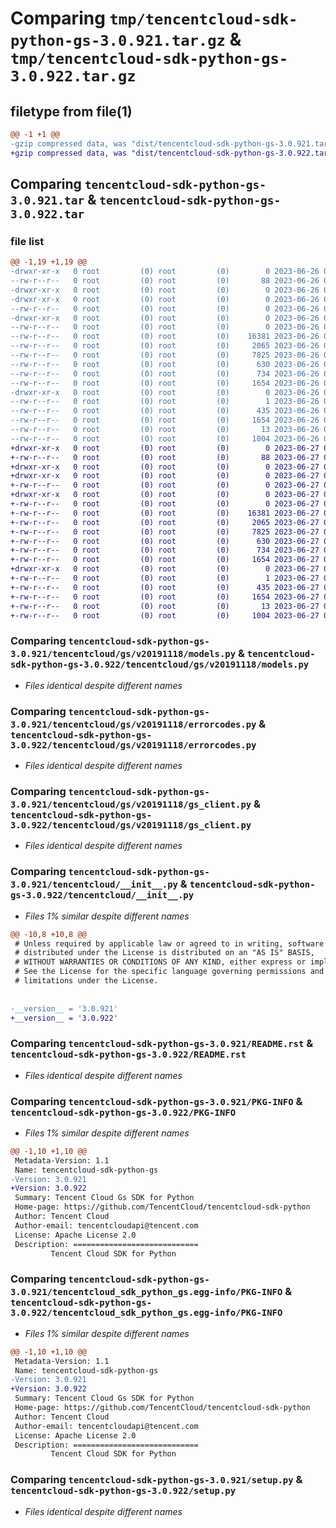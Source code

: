 # Comparing `tmp/tencentcloud-sdk-python-gs-3.0.921.tar.gz` & `tmp/tencentcloud-sdk-python-gs-3.0.922.tar.gz`

## filetype from file(1)

```diff
@@ -1 +1 @@
-gzip compressed data, was "dist/tencentcloud-sdk-python-gs-3.0.921.tar", last modified: Mon Jun 26 00:25:13 2023, max compression
+gzip compressed data, was "dist/tencentcloud-sdk-python-gs-3.0.922.tar", last modified: Tue Jun 27 00:25:35 2023, max compression
```

## Comparing `tencentcloud-sdk-python-gs-3.0.921.tar` & `tencentcloud-sdk-python-gs-3.0.922.tar`

### file list

```diff
@@ -1,19 +1,19 @@
-drwxr-xr-x   0 root         (0) root         (0)        0 2023-06-26 00:25:13.000000 tencentcloud-sdk-python-gs-3.0.921/
--rw-r--r--   0 root         (0) root         (0)       88 2023-06-26 00:25:13.000000 tencentcloud-sdk-python-gs-3.0.921/setup.cfg
-drwxr-xr-x   0 root         (0) root         (0)        0 2023-06-26 00:25:13.000000 tencentcloud-sdk-python-gs-3.0.921/tencentcloud/
-drwxr-xr-x   0 root         (0) root         (0)        0 2023-06-26 00:25:13.000000 tencentcloud-sdk-python-gs-3.0.921/tencentcloud/gs/
--rw-r--r--   0 root         (0) root         (0)        0 2023-06-26 00:25:13.000000 tencentcloud-sdk-python-gs-3.0.921/tencentcloud/gs/__init__.py
-drwxr-xr-x   0 root         (0) root         (0)        0 2023-06-26 00:25:13.000000 tencentcloud-sdk-python-gs-3.0.921/tencentcloud/gs/v20191118/
--rw-r--r--   0 root         (0) root         (0)        0 2023-06-26 00:25:13.000000 tencentcloud-sdk-python-gs-3.0.921/tencentcloud/gs/v20191118/__init__.py
--rw-r--r--   0 root         (0) root         (0)    16381 2023-06-26 00:25:13.000000 tencentcloud-sdk-python-gs-3.0.921/tencentcloud/gs/v20191118/models.py
--rw-r--r--   0 root         (0) root         (0)     2065 2023-06-26 00:25:13.000000 tencentcloud-sdk-python-gs-3.0.921/tencentcloud/gs/v20191118/errorcodes.py
--rw-r--r--   0 root         (0) root         (0)     7825 2023-06-26 00:25:13.000000 tencentcloud-sdk-python-gs-3.0.921/tencentcloud/gs/v20191118/gs_client.py
--rw-r--r--   0 root         (0) root         (0)      630 2023-06-26 00:25:13.000000 tencentcloud-sdk-python-gs-3.0.921/tencentcloud/__init__.py
--rw-r--r--   0 root         (0) root         (0)      734 2023-06-26 00:25:13.000000 tencentcloud-sdk-python-gs-3.0.921/README.rst
--rw-r--r--   0 root         (0) root         (0)     1654 2023-06-26 00:25:13.000000 tencentcloud-sdk-python-gs-3.0.921/PKG-INFO
-drwxr-xr-x   0 root         (0) root         (0)        0 2023-06-26 00:25:13.000000 tencentcloud-sdk-python-gs-3.0.921/tencentcloud_sdk_python_gs.egg-info/
--rw-r--r--   0 root         (0) root         (0)        1 2023-06-26 00:25:13.000000 tencentcloud-sdk-python-gs-3.0.921/tencentcloud_sdk_python_gs.egg-info/dependency_links.txt
--rw-r--r--   0 root         (0) root         (0)      435 2023-06-26 00:25:13.000000 tencentcloud-sdk-python-gs-3.0.921/tencentcloud_sdk_python_gs.egg-info/SOURCES.txt
--rw-r--r--   0 root         (0) root         (0)     1654 2023-06-26 00:25:13.000000 tencentcloud-sdk-python-gs-3.0.921/tencentcloud_sdk_python_gs.egg-info/PKG-INFO
--rw-r--r--   0 root         (0) root         (0)       13 2023-06-26 00:25:13.000000 tencentcloud-sdk-python-gs-3.0.921/tencentcloud_sdk_python_gs.egg-info/top_level.txt
--rw-r--r--   0 root         (0) root         (0)     1004 2023-06-26 00:25:13.000000 tencentcloud-sdk-python-gs-3.0.921/setup.py
+drwxr-xr-x   0 root         (0) root         (0)        0 2023-06-27 00:25:35.000000 tencentcloud-sdk-python-gs-3.0.922/
+-rw-r--r--   0 root         (0) root         (0)       88 2023-06-27 00:25:35.000000 tencentcloud-sdk-python-gs-3.0.922/setup.cfg
+drwxr-xr-x   0 root         (0) root         (0)        0 2023-06-27 00:25:35.000000 tencentcloud-sdk-python-gs-3.0.922/tencentcloud/
+drwxr-xr-x   0 root         (0) root         (0)        0 2023-06-27 00:25:35.000000 tencentcloud-sdk-python-gs-3.0.922/tencentcloud/gs/
+-rw-r--r--   0 root         (0) root         (0)        0 2023-06-27 00:25:35.000000 tencentcloud-sdk-python-gs-3.0.922/tencentcloud/gs/__init__.py
+drwxr-xr-x   0 root         (0) root         (0)        0 2023-06-27 00:25:35.000000 tencentcloud-sdk-python-gs-3.0.922/tencentcloud/gs/v20191118/
+-rw-r--r--   0 root         (0) root         (0)        0 2023-06-27 00:25:35.000000 tencentcloud-sdk-python-gs-3.0.922/tencentcloud/gs/v20191118/__init__.py
+-rw-r--r--   0 root         (0) root         (0)    16381 2023-06-27 00:25:35.000000 tencentcloud-sdk-python-gs-3.0.922/tencentcloud/gs/v20191118/models.py
+-rw-r--r--   0 root         (0) root         (0)     2065 2023-06-27 00:25:35.000000 tencentcloud-sdk-python-gs-3.0.922/tencentcloud/gs/v20191118/errorcodes.py
+-rw-r--r--   0 root         (0) root         (0)     7825 2023-06-27 00:25:35.000000 tencentcloud-sdk-python-gs-3.0.922/tencentcloud/gs/v20191118/gs_client.py
+-rw-r--r--   0 root         (0) root         (0)      630 2023-06-27 00:25:35.000000 tencentcloud-sdk-python-gs-3.0.922/tencentcloud/__init__.py
+-rw-r--r--   0 root         (0) root         (0)      734 2023-06-27 00:25:35.000000 tencentcloud-sdk-python-gs-3.0.922/README.rst
+-rw-r--r--   0 root         (0) root         (0)     1654 2023-06-27 00:25:35.000000 tencentcloud-sdk-python-gs-3.0.922/PKG-INFO
+drwxr-xr-x   0 root         (0) root         (0)        0 2023-06-27 00:25:35.000000 tencentcloud-sdk-python-gs-3.0.922/tencentcloud_sdk_python_gs.egg-info/
+-rw-r--r--   0 root         (0) root         (0)        1 2023-06-27 00:25:35.000000 tencentcloud-sdk-python-gs-3.0.922/tencentcloud_sdk_python_gs.egg-info/dependency_links.txt
+-rw-r--r--   0 root         (0) root         (0)      435 2023-06-27 00:25:35.000000 tencentcloud-sdk-python-gs-3.0.922/tencentcloud_sdk_python_gs.egg-info/SOURCES.txt
+-rw-r--r--   0 root         (0) root         (0)     1654 2023-06-27 00:25:35.000000 tencentcloud-sdk-python-gs-3.0.922/tencentcloud_sdk_python_gs.egg-info/PKG-INFO
+-rw-r--r--   0 root         (0) root         (0)       13 2023-06-27 00:25:35.000000 tencentcloud-sdk-python-gs-3.0.922/tencentcloud_sdk_python_gs.egg-info/top_level.txt
+-rw-r--r--   0 root         (0) root         (0)     1004 2023-06-27 00:25:35.000000 tencentcloud-sdk-python-gs-3.0.922/setup.py
```

### Comparing `tencentcloud-sdk-python-gs-3.0.921/tencentcloud/gs/v20191118/models.py` & `tencentcloud-sdk-python-gs-3.0.922/tencentcloud/gs/v20191118/models.py`

 * *Files identical despite different names*

### Comparing `tencentcloud-sdk-python-gs-3.0.921/tencentcloud/gs/v20191118/errorcodes.py` & `tencentcloud-sdk-python-gs-3.0.922/tencentcloud/gs/v20191118/errorcodes.py`

 * *Files identical despite different names*

### Comparing `tencentcloud-sdk-python-gs-3.0.921/tencentcloud/gs/v20191118/gs_client.py` & `tencentcloud-sdk-python-gs-3.0.922/tencentcloud/gs/v20191118/gs_client.py`

 * *Files identical despite different names*

### Comparing `tencentcloud-sdk-python-gs-3.0.921/tencentcloud/__init__.py` & `tencentcloud-sdk-python-gs-3.0.922/tencentcloud/__init__.py`

 * *Files 1% similar despite different names*

```diff
@@ -10,8 +10,8 @@
 # Unless required by applicable law or agreed to in writing, software
 # distributed under the License is distributed on an "AS IS" BASIS,
 # WITHOUT WARRANTIES OR CONDITIONS OF ANY KIND, either express or implied.
 # See the License for the specific language governing permissions and
 # limitations under the License.
 
 
-__version__ = '3.0.921'
+__version__ = '3.0.922'
```

### Comparing `tencentcloud-sdk-python-gs-3.0.921/README.rst` & `tencentcloud-sdk-python-gs-3.0.922/README.rst`

 * *Files identical despite different names*

### Comparing `tencentcloud-sdk-python-gs-3.0.921/PKG-INFO` & `tencentcloud-sdk-python-gs-3.0.922/PKG-INFO`

 * *Files 1% similar despite different names*

```diff
@@ -1,10 +1,10 @@
 Metadata-Version: 1.1
 Name: tencentcloud-sdk-python-gs
-Version: 3.0.921
+Version: 3.0.922
 Summary: Tencent Cloud Gs SDK for Python
 Home-page: https://github.com/TencentCloud/tencentcloud-sdk-python
 Author: Tencent Cloud
 Author-email: tencentcloudapi@tencent.com
 License: Apache License 2.0
 Description: ============================
         Tencent Cloud SDK for Python
```

### Comparing `tencentcloud-sdk-python-gs-3.0.921/tencentcloud_sdk_python_gs.egg-info/PKG-INFO` & `tencentcloud-sdk-python-gs-3.0.922/tencentcloud_sdk_python_gs.egg-info/PKG-INFO`

 * *Files 1% similar despite different names*

```diff
@@ -1,10 +1,10 @@
 Metadata-Version: 1.1
 Name: tencentcloud-sdk-python-gs
-Version: 3.0.921
+Version: 3.0.922
 Summary: Tencent Cloud Gs SDK for Python
 Home-page: https://github.com/TencentCloud/tencentcloud-sdk-python
 Author: Tencent Cloud
 Author-email: tencentcloudapi@tencent.com
 License: Apache License 2.0
 Description: ============================
         Tencent Cloud SDK for Python
```

### Comparing `tencentcloud-sdk-python-gs-3.0.921/setup.py` & `tencentcloud-sdk-python-gs-3.0.922/setup.py`

 * *Files identical despite different names*


